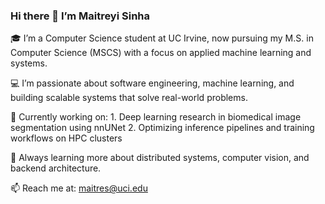 ### Hi there 👋 I’m Maitreyi Sinha

🎓 I’m a Computer Science student at UC Irvine, now pursuing my M.S. in Computer Science (MSCS) with a focus on applied machine learning and systems.

💻 I’m passionate about software engineering, machine learning, and building scalable systems that solve real-world problems.

🚀 Currently working on:
	1. Deep learning research in biomedical image segmentation using nnUNet
	2. Optimizing inference pipelines and training workflows on HPC clusters

🌱 Always learning more about distributed systems, computer vision, and backend architecture.

📫 Reach me at: maitres@uci.edu

